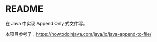# README

在 Java 中实现 Append Only 式文件写。

本项目参考了：https://howtodoinjava.com/java/io/java-append-to-file/